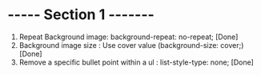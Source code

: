 # ----- Section 1 -------

1. Repeat Background image: background-repeat: no-repeat; [Done]
2. Background image size : Use cover value (background-size: cover;) [Done]
3. Remove a specific bullet point within a ul : list-style-type: none; [Done]